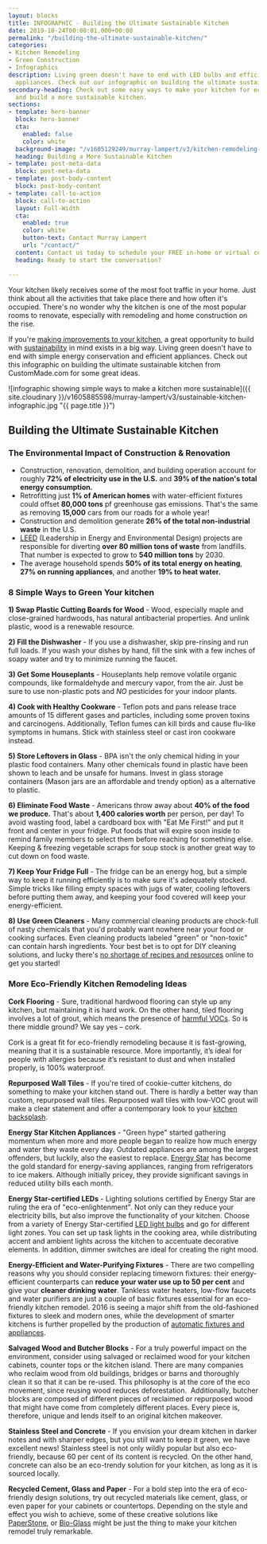 ```yaml
---
layout: blocks
title: INFOGRAPHIC - Building the Ultimate Sustainable Kitchen
date: 2019-10-24T00:00:01.000+00:00
permalink: "/building-the-ultimate-sustainable-kitchen/"
categories:
- Kitchen Remodeling
- Green Construction
- Infographics
description: Living green doesn't have to end with LED bulbs and efficient kitchen
  appliances. Check out our infographic on building the ultimate sustainable kitchen.
secondary-heading: Check out some easy ways to make your kitchen for eco-friendly
  and build a more sustainable kitchen.
sections:
- template: hero-banner
  block: hero-banner
  cta:
    enabled: false
    color: white
  background-image: "/v1605129249/murray-lampert/v3/kitchen-remodeling-bg.png"
  heading: Building a More Sustainable Kitchen
- template: post-meta-data
  block: post-meta-data
- template: post-body-content
  block: post-body-content
- template: call-to-action
  block: call-to-action
  layout: Full-Width
  cta:
    enabled: true
    color: white
    button-text: Contact Murray Lampert
    url: "/contact/"
  content: Contact us today to schedule your FREE in-home or virtual consultation.
  heading: Ready to start the conversation?

---
```

Your kitchen likely receives some of the most foot traffic in your home. Just think about all the activities that take place there and how often it's occupied. There's no wonder why the kitchen is one of the most popular rooms to renovate, especially with remodeling and home construction on the rise.

If you're [making improvements to your kitchen](/san-diego-kitchen-remodeling-services), a great opportunity to build with [sustainability](/san-diego-green-home-construction) in mind exists in a big way. Living green doesn't have to end with simple energy conservation and efficient appliances. Check out this infographic on building the ultimate sustainable kitchen from CustomMade.com for some great ideas.

<!-- Infographic from Custommade.com -->
![infographic showing simple ways to make a kitchen more sustainable]({{ site.cloudinary }}/v1605885598/murray-lampert/v3/sustainable-kitchen-infographic.jpg "{{ page.title }}")

## Building the Ultimate Sustainable Kitchen

### The Environmental Impact of Construction & Renovation

* Construction, renovation, demolition, and building operation account for roughly **72% of electricity use in the U.S.** and **39% of the nation's total energy consumption.**
* Retrofitting just **1% of American homes** with water-efficient fixtures could offset **80,000 tons** pf greenhouse gas emissions. That's the same as removing **15,000** cars from our roads for a whole year!
* Construction and demolition generate **26% of the total non-industrial waste** in the U.S.
* [LEED](https://new.usgbc.org/leed) (Leadership in Energy and Environmental Design) projects are responsible for diverting **over 80 million tons of waste** from landfills. That number is expected to grow to **540 million tons** by 2030.
* The average household spends **50% of its total energy on heating**, **27% on running appliances**, and another **19% to heat water.**

### 8 Simple Ways to Green Your kitchen

**1) Swap Plastic Cutting Boards for Wood** - Wood, especially maple and close-grained hardwoods, has natural antibacterial properties. And unlink plastic, wood is a renewable resource.

**2) Fill the Dishwasher** - If you use a dishwasher, skip pre-rinsing and run full loads. If you wash your dishes by hand, fill the sink with a few inches of soapy water and try to minimize running the faucet.

**3) Get Some Houseplants** - Houseplants help remove volatile organic compounds, like formaldehyde and mercury vapor, from the air. Just be sure to use non-plastic pots and _NO_ pesticides for your indoor plants.

**4) Cook with Healthy Cookware** - Teflon pots and pans release trace amounts of 15 different gases and particles, including some proven toxins and carcinogens. Additionally, Teflon fumes can kill birds and cause flu-like symptoms in humans. Stick with stainless steel or cast iron cookware instead.

**5) Store Leftovers in Glass** - BPA isn't the only chemical hiding in your plastic food containers. Many other chemicals found in plastic have been shown to leach and be unsafe for humans. Invest in glass storage containers (Mason jars are an affordable and trendy option) as a alternative to plastic.

**6) Eliminate Food Waste** - Americans throw away about **40% of the food we produce.** That's about **1,400 calories worth** per person, per day! To avoid wasting food, label a cardboard box with "Eat Me First!" and put it front and center in your fridge. Put foods that will expire soon inside to remind family members to select them before reaching for something else. Keeping & freezing vegetable scraps for soup stock is another great way to cut down on food waste.

**7) Keep Your Fridge Full** - The fridge can be an energy hog, but a simple way to keep it running efficiently is to make sure it's adequately stocked. Simple tricks like filling empty spaces with jugs of water, cooling leftovers before putting them away, and keeping your food covered will keep your energy-efficient.

**8) Use Green Cleaners** - Many commercial cleaning products are chock-full of nasty chemicals that you'd probably want nowhere near your food or cooking surfaces. Even cleaning products labeled "green" or "non-toxic" can contain harsh ingredients. Your best bet is to opt for DIY cleaning solutions, and lucky there's [no shortage of recipes and resources](https://www.google.com/search?q=diy+kitchen+cleaner&oq=DIY+kitchen+cle&aqs=chrome.0.0j69i57j0l4.3514j1j9&sourceid=chrome&ie=UTF-8) online to get you started!

### More Eco-Friendly Kitchen Remodeling Ideas

**Cork Flooring** - Sure, traditional hardwood flooring can style up any kitchen, but maintaining it is hard work. On the other hand, tiled flooring involves a lot of grout, which means the presence of [harmful VOCs](https://www.h2obtech.com/grout-sealers/what-you-need-to-know-about-low-voc-content/). So is there middle ground? We say yes – cork.

Cork is a great fit for eco-friendly remodeling because it is fast-growing, meaning that it is a sustainable resource. More importantly, it’s ideal for people with allergies because it’s resistant to dust and when installed properly, is 100% waterproof.

**Repurposed Wall Tiles** - If you're tired of cookie-cutter kitchens, do something to make your kitchen stand out. There is hardly a better way than custom, repurposed wall tiles. Repurposed wall tiles with low-VOC grout will make a clear statement and offer a contemporary look to your [kitchen backsplash](/the-homeowners-guide-to-choosing-the-perfect-kitchen-backsplash/).

**Energy Star Kitchen Appliances** - "Green hype" started gathering momentum when more and more people began to realize how much energy and water they waste every day. Outdated appliances are among the largest offenders, but luckily, also the easiest to replace. [Energy Star](https://www.energystar.gov/) has become the gold standard for energy-saving appliances, ranging from refrigerators to ice makers. Although initially pricey, they provide significant savings in reduced utility bills each month.

**Energy Star-certified LEDs** - Lighting solutions certified by Energy Star are ruling the era of "eco-enlightenment". Not only can they reduce your electricity bills, but also improve the functionality of your kitchen. Choose from a variety of Energy Star-certified [LED light bulbs](https://www.energystar.gov/products/lighting_fans/light_bulbs/learn_about_led_bulbs) and go for different light zones. You can set up task lights in the cooking area, while distributing accent and ambient lights across the kitchen to accentuate decorative elements. In addition, dimmer switches are ideal for creating the right mood.

**Energy-Efficient and Water-Purifying Fixtures** - There are two compelling reasons why you should consider replacing timeworn fixtures: their energy-efficient counterparts can **reduce your water use up to 50 per cent** and give your **cleaner drinking water**. Tankless water heaters, low-flow faucets and water purifiers are just a couple of basic fixtures essential for an eco-friendly kitchen remodel. 2016 is seeing a major shift from the old-fashioned fixtures to sleek and modern ones, while the development of smarter kitchens is further propelled by the production of [automatic fixtures and appliances](/6-high-tech-gadgets-for-your-next-kitchen-remodel/).

**Salvaged Wood and Butcher Blocks** - For a truly powerful impact on the environment, consider using salvaged or reclaimed wood for your kitchen cabinets, counter tops or the kitchen island. There are many companies who reclaim wood from old buildings, bridges or barns and thoroughly clean it so that it can be re-used. This philosophy is at the core of the eco movement, since reusing wood reduces deforestation.  Additionally, butcher blocks are composed of different pieces of reclaimed or repurposed wood that might have come from completely different places. Every piece is, therefore, unique and lends itself to an original kitchen makeover.

**Stainless Steel and Concrete** - If you envision your dream kitchen in darker notes and with sharper edges, but you still want to keep it green, we have excellent news! Stainless steel is not only wildly popular but also eco-friendly, because 60 per cent of its content is recycled. On the other hand, concrete can also be an eco-trendy solution for your kitchen, as long as it is sourced locally.

**Recycled Cement, Glass and Paper** - For a bold step into the era of eco-friendly design solutions, try out recycled materials like cement, glass, or even paper for your cabinets or countertops. Depending on the style and effect you wish to achieve, some of these creative solutions like [PaperStone](https://paperstoneproducts.net/wordpress/), or [Bio-Glass](https://www.houzz.com/bioglass-countertops) might be just the thing to make your kitchen remodel truly remarkable.
